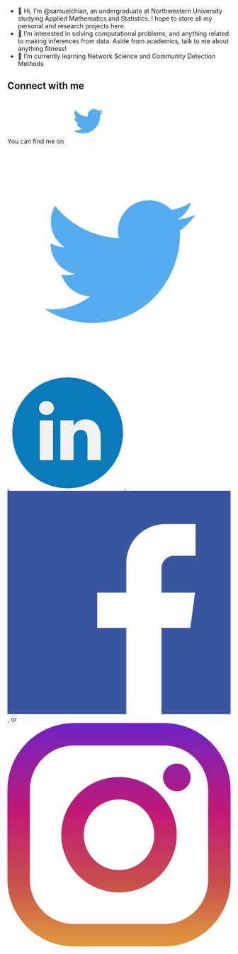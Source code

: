 - 👋 Hi, I’m @samuelchian, an undergraduate at Northwestern University studying Applied Mathematics and Statistics. I hope to store all my personal and research projects here.
- 👀 I’m interested in solving computational problems, and anything related to making inferences from data. Aside from academics, talk to me about anything fitness!
- 🌱 I’m currently learning Network Science and Community Detection Methods

## Connect with me
You can find me on <a href = https://twitter.com/ChianSamuel><img src="https://github.com/samuelchian/samuelchian/blob/main/twit.png" width=100></a>


[![Twitter][1.2]][1], [![LinkedIn][2.2]][2],[![Facebook][3.2]][3], or [![Instagram][4.2]][4]

<!-- Icons -->

[1.2]: https://github.com/samuelchian/samuelchian/blob/main/twit.png
[2.2]: https://github.com/samuelchian/samuelchian/blob/main/linkedin.png
[3.2]: https://github.com/samuelchian/samuelchian/blob/main/facebook.png
[4.2]: https://github.com/samuelchian/samuelchian/blob/main/instagram.png

<!-- Links to your social media accounts -->

[1]: https://twitter.com/ChianSamuel
[2]: https://www.linkedin.com/in/samuel-chian
[3]: https://www.instagram.com/itsimpulse
[4]: https://www.facebook.com/samuelhgchian/

<!---
samuelchian/samuelchian is a ✨ special ✨ repository because its `README.md` (this file) appears on your GitHub profile.
You can click the Preview link to take a look at your changes.
--->
